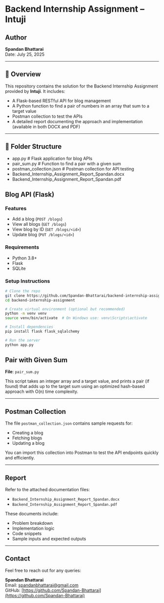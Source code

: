 # Backend Internship Assignment – Intuji

## Author
**Spandan Bhattarai**  
Date: July 25, 2025

---

## 📌 Overview

This repository contains the solution for the Backend Internship Assignment provided by **Intuji**. It includes:

- A Flask-based RESTful API for blog management
- A Python function to find a pair of numbers in an array that sum to a target value
- Postman collection to test the APIs
- A detailed report documenting the approach and implementation (available in both DOCX and PDF)

---

## 📁 Folder Structure

- app.py # Flask application for blog APIs
-  pair_sum.py # Function to find a pair with a given sum
-  postman_collection.json # Postman collection for API testing
- Backend_Internship_Assignment_Report_Spandan.docx
- Backend_Internship_Assignment_Report_Spandan.pdf

## Blog API (Flask)

### Features
- Add a blog (`POST /blogs`)
- View all blogs (`GET /blogs`)
- View blog by ID (`GET /blogs/<id>`)
- Update blog (`PUT /blogs/<id>`)

### Requirements
- Python 3.8+
- Flask
- SQLite

### Setup Instructions

```bash
# Clone the repo
git clone https://github.com/Spandan-Bhattarai/backend-internship-assignment.git
cd backend-internship-assignment

# Create virtual environment (optional but recommended)
python -m venv venv
source venv/bin/activate  # On Windows use: venv\Scripts\activate

# Install dependencies
pip install flask flask_sqlalchemy

# Run the server
python app.py
```

## Pair with Given Sum

**File**: `pair_sum.py`

This script takes an integer array and a target value, and prints a pair (if found) that adds up to the target sum using an optimized hash-based approach with O(n) time complexity.

---

## Postman Collection

The file `postman_collection.json` contains sample requests for:

- Creating a blog
- Fetching blogs
- Updating a blog

You can import this collection into Postman to test the API endpoints quickly and efficiently.

---

## Report

Refer to the attached documentation files:

- `Backend_Internship_Assignment_Report_Spandan.docx`
- `Backend_Internship_Assignment_Report_Spandan.pdf`

These documents include:

- Problem breakdown
- Implementation logic
- Code snippets
- Sample inputs and expected outputs

---

## Contact

Feel free to reach out for any queries:

**Spandan Bhattarai**  
Email: spandanbhattarai@gmail.com  
GitHub: [https://github.com/Spandan-Bhattarai](https://github.com/Spandan-Bhattarai)
